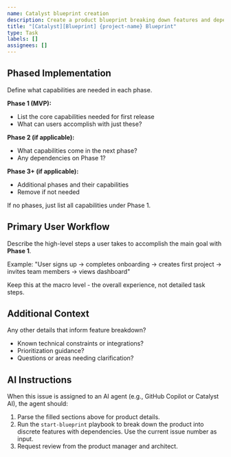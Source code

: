 ```yaml
---
name: Catalyst blueprint creation
description: Create a product blueprint breaking down features and dependencies.
title: "[Catalyst][Blueprint] {project-name} Blueprint"
type: Task
labels: []
assignees: []
---
```


## Phased Implementation

Define what capabilities are needed in each phase.

**Phase 1 (MVP):**

- List the core capabilities needed for first release
- What can users accomplish with just these?

**Phase 2 (if applicable):**

- What capabilities come in the next phase?
- Any dependencies on Phase 1?

**Phase 3+ (if applicable):**

- Additional phases and their capabilities
- Remove if not needed

If no phases, just list all capabilities under Phase 1.

## Primary User Workflow

Describe the high-level steps a user takes to accomplish the main goal with **Phase 1**.

Example: "User signs up → completes onboarding → creates first project → invites team members → views dashboard"

Keep this at the macro level - the overall experience, not detailed task steps.

## Additional Context

Any other details that inform feature breakdown?

- Known technical constraints or integrations?
- Prioritization guidance?
- Questions or areas needing clarification?

## AI Instructions

When this issue is assigned to an AI agent (e.g., GitHub Copilot or Catalyst AI), the agent should:

1. Parse the filled sections above for product details.
2. Run the `start-blueprint` playbook to break down the product into discrete features with dependencies. Use the current issue number as input.
3. Request review from the product manager and architect.
